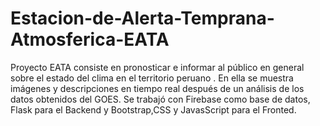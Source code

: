# Estacion-de-Alerta-Temprana-Atmosferica-EATA
Proyecto EATA consiste en pronosticar e informar al público en general sobre el estado del clima en el territorio peruano . En ella se muestra imágenes y descripciones en tiempo real después de un análisis de los datos obtenidos del GOES. 
Se trabajó con Firebase como base de datos, Flask para el Backend y Bootstrap,CSS y JavasScript para el Fronted.
